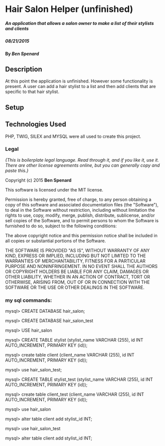 # Hair Salon Helper (unfinished)

##### An application that allows a salon owner to make a list of their stylists and clients
##### 08/21/2015

#### By _**Ben Spenard**_

## Description

At this point the application is unfinished. However some functionality is present.
A user can add a hair stylist to a list and then add clients that are specific to that
hair stylist.

## Setup


## Technologies Used

PHP, TWIG, SILEX and MYSQL were all used to create this project.

### Legal

*{This is boilerplate legal language. Read through it, and if you like it, use it. There are other license agreements online, but you can generally copy and paste this.}*

Copyright (c) 2015 **Ben Spenard**

This software is licensed under the MIT license.

Permission is hereby granted, free of charge, to any person obtaining a copy
of this software and associated documentation files (the "Software"), to deal
in the Software without restriction, including without limitation the rights
to use, copy, modify, merge, publish, distribute, sublicense, and/or sell
copies of the Software, and to permit persons to whom the Software is
furnished to do so, subject to the following conditions:

The above copyright notice and this permission notice shall be included in
all copies or substantial portions of the Software.

THE SOFTWARE IS PROVIDED "AS IS", WITHOUT WARRANTY OF ANY KIND, EXPRESS OR
IMPLIED, INCLUDING BUT NOT LIMITED TO THE WARRANTIES OF MERCHANTABILITY,
FITNESS FOR A PARTICULAR PURPOSE AND NONINFRINGEMENT. IN NO EVENT SHALL THE
AUTHORS OR COPYRIGHT HOLDERS BE LIABLE FOR ANY CLAIM, DAMAGES OR OTHER
LIABILITY, WHETHER IN AN ACTION OF CONTRACT, TORT OR OTHERWISE, ARISING FROM,
OUT OF OR IN CONNECTION WITH THE SOFTWARE OR THE USE OR OTHER DEALINGS IN
THE SOFTWARE.

### my sql commands:

mysql> CREATE DATABASE hair_salon;

mysql> CREATE DATABASE hair_salon_test

mysql> USE hair_salon

mysql> CREATE TABLE stylist (stylist_name VARCHAR (255), id INT AUTO_INCREMENT, PRIMARY KEY (id));

mysql> create table client (client_name VARCHAR (255), id INT AUTO_INCREMENT, PRIMARY KEY (id));

mysql> use hair_salon_test;

mysql> CREATE TABLE stylist_test (stylist_name VARCHAR (255), id INT AUTO_INCREMENT, PRIMARY KEY (id));


mysql> create table client_test (client_name VARCHAR (255), id INT AUTO_INCREMENT, PRIMARY KEY (id));

mysql> use hair_salon

mysql> alter table client add stylist_id INT;

mysql> use hair_salon_test

mysql> alter table client add stylist_id INT;
